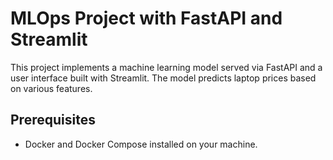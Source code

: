 # MLOps Project with FastAPI and Streamlit

This project implements a machine learning model served via FastAPI and a user interface built with Streamlit. The model predicts laptop prices based on various features.

## Prerequisites

- Docker and Docker Compose installed on your machine.
